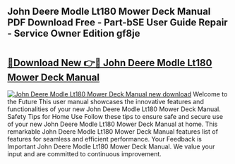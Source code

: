 ## John Deere Modle Lt180 Mower Deck Manual PDF Download Free - Part-bSE User Guide Repair - Service Owner Edition gf8je

# <h2><a href="http://bc54904.oget.top/?id=John+Deere+Modle+Lt180+Mower+Deck+Manual">🔗Download New 👉🔴 John Deere Modle Lt180 Mower Deck Manual</a></h2>

[![John Deere Modle Lt180 Mower Deck Manual new download](https://i.imgur.com/5g1atiW.png)](http://bc54904.oget.top/?id=John+Deere+Modle+Lt180+Mower+Deck+Manual)
Welcome to the Future This user manual showcases the innovative features and functionalities of your new John Deere Modle Lt180 Mower Deck Manual. Safety Tips for Home Use Follow these tips to ensure safe and secure use of your new John Deere Modle Lt180 Mower Deck Manual at home. This remarkable John Deere Modle Lt180 Mower Deck Manual features list of features for seamless and efficient performance. Your Feedback is Important John Deere Modle Lt180 Mower Deck Manual. We value your input and are committed to continuous improvement.

